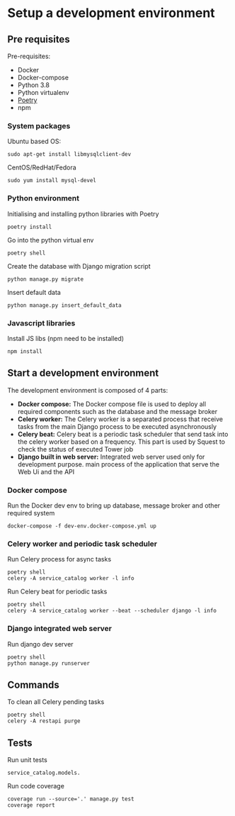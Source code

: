 # Setup a development environment

## Pre requisites

Pre-requisites:

- Docker
- Docker-compose
- Python 3.8
- Python virtualenv
- [Poetry](https://python-poetry.org/)
- npm

### System packages

Ubuntu based OS:
```
sudo apt-get install libmysqlclient-dev
```

CentOS/RedHat/Fedora
```
sudo yum install mysql-devel
```

### Python environment

Initialising and installing python libraries with Poetry
```
poetry install
```

Go into the python virtual env
```
poetry shell
```

Create the database with Django migration script
```
python manage.py migrate
```

Insert default data
```
python manage.py insert_default_data
```

### Javascript libraries

Install JS libs (npm need to be installed)
```
npm install
```

## Start a development environment

The development environment is composed of 4 parts:

- **Docker compose:** The Docker compose file is used to deploy all required components such as the database and the message broker
- **Celery worker:** The Celery worker is a separated process that receive tasks from the main Django process to be executed asynchronously 
- **Celery beat:** Celery beat is a periodic task scheduler that send task into the celery worker based on a frequency. This part is used by Squest to check the status of executed Tower job
- **Django built in web server:** Integrated web server used only for development purpose. main process of the application that serve the Web Ui and the API

### Docker compose

Run the Docker dev env to bring up database, message broker and other required system
```
docker-compose -f dev-env.docker-compose.yml up
```

### Celery worker and periodic task scheduler

Run Celery process for async tasks
```
poetry shell
celery -A service_catalog worker -l info
```

Run Celery beat for periodic tasks
```
poetry shell
celery -A service_catalog worker --beat --scheduler django -l info
```

### Django integrated web server

Run django dev server
```
poetry shell
python manage.py runserver
```

## Commands

To clean all Celery pending tasks
```
poetry shell
celery -A restapi purge
```

## Tests

Run unit tests
```
service_catalog.models.
```

Run code coverage
```
coverage run --source='.' manage.py test
coverage report
```
